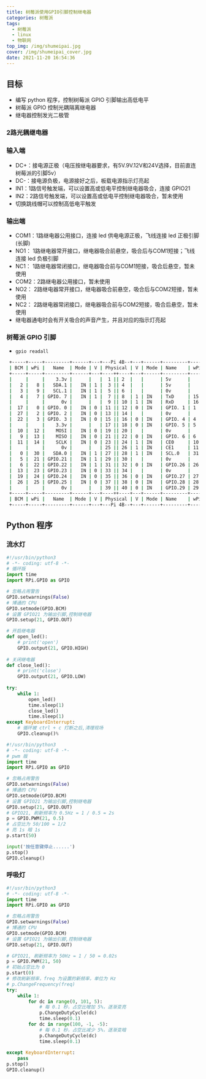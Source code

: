 ```yaml
---
title: 树莓派使用GPIO引脚控制继电器
categories: 树莓派
tags:
  - 树莓派
  - linux
  - 物联网
top_img: /img/shumeipai.jpg
cover: /img/shumeipai_cover.jpg
date: 2021-11-20 16:54:36
---
```


## 目标

- 编写 python 程序，控制树莓派 GPIO 引脚输出高低电平
- 树莓派 GPIO 控制光耦隔离继电器
- 继电器控制发光二极管

### 2路光耦继电器

### 输入端

- DC+：接电源正极（电压按继电器要求，有5V.9V.12V和24V选择，目前直连树莓派的引脚5v）
- DC-：接电源负极，电源接好之后，板载电源指示灯亮起
- IN1：1路信号触发端，可以设置高或低电平控制继电器吸合，连接 GPIO21
- IN2：2路信号触发端，可以设置高或低电平控制继电器吸合，暂未使用
- 切换跳线帽可以控制高低电平触发

### 输出端

- COM1：1路继电器公用接口，连接 led 供电电源正极，飞线连接 led 正极引脚(长脚)
- NO1： 1路继电器常开接口，继电器吸合前悬空，吸合后与COM1短接；飞线连接 led 负极引脚
- NC1： 1路继电器常闭接口，继电器吸合前与COM1短接，吸合后悬空，暂未使用
- COM2：2路继电器公用接口，暂未使用
- NO2： 2路继电器常开接口，继电器吸合前悬空，吸合后与COM2短接，暂未使用
- NC2： 2路继电器常闭接口，继电器吸合前与COM2短接，吸合后悬空，暂未使用
- 继电器通电时会有开关吸合的声音产生，并且对应的指示灯亮起

### 树莓派 GPIO 引脚

- `gpio readall`

```bash
 +-----+-----+---------+------+---+---Pi 4B--+---+------+---------+-----+-----+
 | BCM | wPi |   Name  | Mode | V | Physical | V | Mode | Name    | wPi | BCM |
 +-----+-----+---------+------+---+----++----+---+------+---------+-----+-----+
 |     |     |    3.3v |      |   |  1 || 2  |   |      | 5v      |     |     |
 |   2 |   8 |   SDA.1 |   IN | 1 |  3 || 4  |   |      | 5v      |     |     |
 |   3 |   9 |   SCL.1 |   IN | 1 |  5 || 6  |   |      | 0v      |     |     |
 |   4 |   7 | GPIO. 7 |   IN | 1 |  7 || 8  | 1 | IN   | TxD     | 15  | 14  |
 |     |     |      0v |      |   |  9 || 10 | 1 | IN   | RxD     | 16  | 15  |
 |  17 |   0 | GPIO. 0 |   IN | 0 | 11 || 12 | 0 | IN   | GPIO. 1 | 1   | 18  |
 |  27 |   2 | GPIO. 2 |   IN | 0 | 13 || 14 |   |      | 0v      |     |     |
 |  22 |   3 | GPIO. 3 |   IN | 0 | 15 || 16 | 0 | IN   | GPIO. 4 | 4   | 23  |
 |     |     |    3.3v |      |   | 17 || 18 | 0 | IN   | GPIO. 5 | 5   | 24  |
 |  10 |  12 |    MOSI |   IN | 0 | 19 || 20 |   |      | 0v      |     |     |
 |   9 |  13 |    MISO |   IN | 0 | 21 || 22 | 0 | IN   | GPIO. 6 | 6   | 25  |
 |  11 |  14 |    SCLK |   IN | 0 | 23 || 24 | 1 | IN   | CE0     | 10  | 8   |
 |     |     |      0v |      |   | 25 || 26 | 1 | IN   | CE1     | 11  | 7   |
 |   0 |  30 |   SDA.0 |   IN | 1 | 27 || 28 | 1 | IN   | SCL.0   | 31  | 1   |
 |   5 |  21 | GPIO.21 |   IN | 1 | 29 || 30 |   |      | 0v      |     |     |
 |   6 |  22 | GPIO.22 |   IN | 1 | 31 || 32 | 0 | IN   | GPIO.26 | 26  | 12  |
 |  13 |  23 | GPIO.23 |   IN | 0 | 33 || 34 |   |      | 0v      |     |     |
 |  19 |  24 | GPIO.24 |   IN | 0 | 35 || 36 | 0 | IN   | GPIO.27 | 27  | 16  |
 |  26 |  25 | GPIO.25 |   IN | 0 | 37 || 38 | 0 | IN   | GPIO.28 | 28  | 20  |
 |     |     |      0v |      |   | 39 || 40 | 0 | IN   | GPIO.29 | 29  | 21  |
 +-----+-----+---------+------+---+----++----+---+------+---------+-----+-----+
 | BCM | wPi |   Name  | Mode | V | Physical | V | Mode | Name    | wPi | BCM |
 +-----+-----+---------+------+---+---Pi 4B--+---+------+---------+-----+-----+
```

## Python 程序

### 流水灯

```python
#!/usr/bin/python3
# -*- coding: utf-8 -*-
# 循环版
import time
import RPi.GPIO as GPIO

# 忽略占用警告
GPIO.setwarnings(False)
# 博通的 CPU
GPIO.setmode(GPIO.BCM)
# 设置 GPIO21 为输出引脚,控制继电器
GPIO.setup(21, GPIO.OUT)

# 开启继电器
def open_led():
    # print('open')
    GPIO.output(21, GPIO.HIGH)
    
# 关闭继电器
def close_led():
    # print('close')
    GPIO.output(21, GPIO.LOW)
    
try:
    while 1:
        open_led()
        time.sleep(1)
        close_led()
        time.sleep(1)
except KeyboardInterrupt:
    # 循环被 ctrl + c 打断之后,清理现场
    GPIO.cleanup()%  
```

```python
#!/usr/bin/python3
# -*- coding: utf-8 -*-
# pwm 版
import time
import RPi.GPIO as GPIO

# 忽略占用警告
GPIO.setwarnings(False)
# 博通的 CPU
GPIO.setmode(GPIO.BCM)
# 设置 GPIO21 为输出引脚,控制继电器
GPIO.setup(21, GPIO.OUT)
# GPIO21, 刷新频率为 0.5Hz = 1 / 0.5 = 2s
p = GPIO.PWM(21, 0.5)
# 占空比为 50/100 = 1/2
# 亮 1s 暗 1s
p.start(50)

input('按任意键停止......')
p.stop()
GPIO.cleanup()
```

### 呼吸灯

```python
#!/usr/bin/python3
# -*- coding: utf-8 -*-
import time
import RPi.GPIO as GPIO

# 忽略占用警告
GPIO.setwarnings(False)
# 博通的 CPU
GPIO.setmode(GPIO.BCM)
# 设置 GPIO21 为输出引脚,控制继电器
GPIO.setup(21, GPIO.OUT)

# GPIO21, 刷新频率为 50Hz = 1 / 50 = 0.02s
p = GPIO.PWM(21, 50)
# 初始占空比为 0
p.start(0)
# 修改刷新频率，freq 为设置的新频率，单位为 Hz
# p.ChangeFrequency(freq)
try:
    while 1:
        for dc in range(0, 101, 5):
            # 每 0.1 秒，占空比增加 5%，逐渐变亮
            p.ChangeDutyCycle(dc)
            time.sleep(0.1)
        for dc in range(100, -1, -5):
            # 每 0.1 秒，占空比减少 5%，逐渐变暗
            p.ChangeDutyCycle(dc)
            time.sleep(0.1)
            
except KeyboardInterrupt:
    pass
p.stop()
GPIO.cleanup()
```

